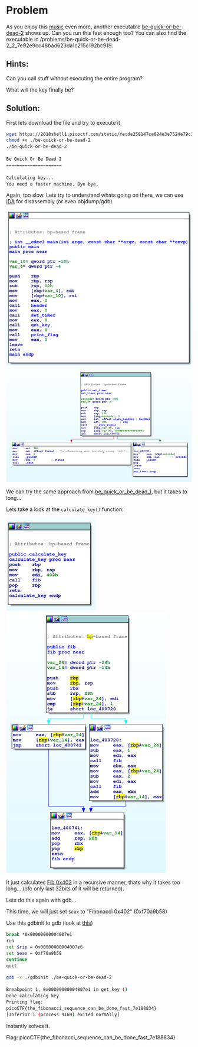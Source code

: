 # Problem
As you enjoy this [music](https://www.youtube.com/watch?v=CTt1vk9nM9c) even more, another executable [be-quick-or-be-dead-2](https://2018shell1.picoctf.com/static/fecde258147ce824e3e7524e79c1100d/be-quick-or-be-dead-2) shows up. Can you run this fast enough too? You can also find the executable in /problems/be-quick-or-be-dead-2_2_7e92e9cc48bad623da1c215c192bc919.

## Hints:
Can you call stuff without executing the entire program?

What will the key finally be?

## Solution:

First lets download the file and try to execute it
```bash
wget https://2018shell1.picoctf.com/static/fecde258147ce824e3e7524e79c1100d/be-quick-or-be-dead-2
chmod +x ./be-quick-or-be-dead-2
./be-quick-or-be-dead-2

Be Quick Or Be Dead 2
=====================

Calculating key...
You need a faster machine. Bye bye.
```

Again, too slow. Lets try to understand whats going on there, we can use [IDA](https://www.hex-rays.com/products/ida/) for disassembly (or even objdump/gdb)

![screenshot 1](./screenshot-1.png)
![screenshot 2](./screenshot-2.png)

We can try the same approach from [be_quick_or_be_dead_1](../be_quick_or_be_dead_1-200/solution.md), but it takes to long...

Lets take a look at the ```calculate_key()``` function:

![screenshot 3](./screenshot-3.png)
![screenshot 4](./screenshot-4.png)

It just calculates [Fib 0x402](http://www.wolframalpha.com/input/?i=fib+0x402+mod+2%5E32) in a recursive manner, thats why it takes too long... (ofc only last 32bits of it will be returned).

Lets do this again with gdb...

This time, we will just set ```$eax``` to "Fibonacci 0x402" (0xf70a9b58)

Use this gdbinit to gdb (look at [this](https://sourceware.org/gdb/onlinedocs/gdb/Init-File-in-the-Current-Directory.html))
```bash
break *0x00000000004007e1
run
set $rip = 0x00000000004007e6
set $eax = 0xf70a9b58
continue
quit
```

```bash
gdb -x ./gdbinit ./be-quick-or-be-dead-2

Breakpoint 1, 0x00000000004007e1 in get_key ()
Done calculating key
Printing flag:
picoCTF{the_fibonacci_sequence_can_be_done_fast_7e188834}
[Inferior 1 (process 9169) exited normally]
```

Instantly solves it.

Flag: picoCTF{the_fibonacci_sequence_can_be_done_fast_7e188834}
